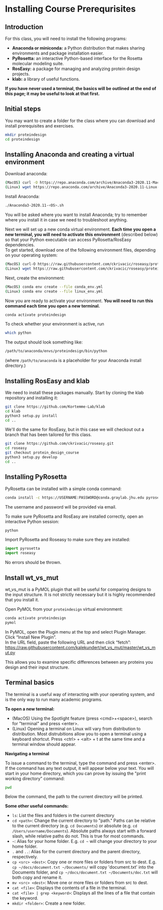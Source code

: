 Installing Course Prerequrisites
===

## Introduction

For this class, you will need to install the following programs:  

- **Anaconda or miniconda:** a Python distribution that makes sharing environments and package installation easier.   
- **PyRosetta:** an interactive Python-based interface for the Rosetta molecular modeling suite.  
- **RosEasy:** a package for managing and analyzing protein design projects.  
- **klab:** a library of useful functions.  

**If you have never used a terminal, the basics will be outlined at the end of this page; it may be useful to look at that first.** 

## Initial steps
You may want to create a folder for the class where you can download and install prerequisites and exercises. 
```bash
mkdir proteindesign
cd proteindesign
```

## Installing Anaconda and creating a virtual environment

Download anaconda:
```bash
(MacOS) curl -O https://repo.anaconda.com/archive/Anaconda3-2020.11-MacOSX-x86_64.sh
(Linux) wget https://repo.anaconda.com/archive/Anaconda3-2020.11-Linux-x86_64.sh
```

Install Anaconda:
```bash
./Anaconda3-2020.11-<OS>.sh
```
You will be asked where you want to install Anaconda; try to remember where you install it in case we need to troubleshoot anything. 

Next we will set up a new conda virtual environment. **Each time you open a new terminal, you will need to activate this environment** (described below) so that your Python executable can access PyRosetta/RosEasy dependencies.  
To get started, download one of the following environment files, depending on your operating system:  
```bash
(MacOS) curl-O https://raw.githubusercontent.com/ckrivacic/roseasy/protein_design_course/conda_env.yml
(Linux) wget https://raw.githubusercontent.com/ckrivacic/roseasy/protein_design_course/linux_env.yml
```

Next, create the environment:
```bash
(MacOS) conda env create --file conda_env.yml
(Linux) conda env create --file linux_env.yml
```

Now you are ready to activate your environment. **You will need to run this command each time you open a new terminal.**  
```bash
conda activate proteindesign
```

To check whether your environment is active, run  
```bash
which python
```
The output should look something like:  
```bash
/path/to/anaconda/envs/proteindesign/bin/python
```
(where `/path/to/anaconda` is a placeholder for your Anaconda install directory.)

## Installing RosEasy and klab
We need to install these packages manually. Start by cloning the klab repository and installing it:

```bash
git clone https://github.com/Kortemme-Lab/klab
cd klab
python3 setup.py install
cd ..
```

We'll do the same for RosEasy, but in this case we will checkout out a branch that has been tailored for this class.  
```bash
git clone https://github.com/ckrivacic/roseasy.git
cd roseasy
git checkout protein_design_course
python3 setup.py develop
cd ..
```

## Installing PyRosetta
PyRosetta can be installed with a simple conda command:  
```bash
conda install -c https://USERNAME:PASSWORD@conda.graylab.jhu.edu pyrosetta -y
```
The username and password will be provided via email.


To make sure PyRosetta and RosEasy are installed correctly, open an interactive Python session:
```bash
python
```
Import PyRosetta and Roseasy to make sure they are installed:
```python
import pyrosetta
import roseasy
```

No errors should be thrown.


## Install wt_vs_mut
wt_vs_mut is a PyMOL plugin that will be useful for comparing designs to the input structure. It is not strictly necessary but it is highly recommended that you install it.  

Open PyMOL from your `proteindesign` virtual environment:  
```bash
conda activate proteindesign
pymol
```

In PyMOL, open the Plugin menu at the top and select Plugin Manager.  
Click “Install New Plugin”.  
In the URL field, paste the following URL and then click “fetch”: 
https://raw.githubusercontent.com/kalekundert/wt_vs_mut/master/wt_vs_mut.py 

This allows you to examine specific differences between any proteins you design and their input structure. 

## Terminal basics

The terminal is a useful way of interacting with your operating system, and is the only way to run many academic programs. 

**To open a new terminal:**

- (MacOS) Using the Spotlight feature (press \<cmd\>+\<space\>), search for "terminal" and press \<enter\>.  
- (Linux) Opening a terminal on Linux will vary from distribution to distribution. Most distrubitions allow you to open a terminal using a keyboard shortcut. Press \<ctrl\> + \<alt\> + t at the same time and a terminal window should appear.

**Navigating a terminal**

To issue a command to the terminal, type the command and press \<enter\>. If the command has any text output, it will appear below your text. You will start in your home directory, which you can prove by issuing the "print working directory" command:
```bash
pwd
```
Below the command, the path to the current directory will be printed.  

**Some other useful commands:**
  
- `ls`: List the files and folders in the current directory
- `cd <path>`: Change the current directory to "path." Paths can be relative to the current directory (e.g. `cd Documents`) or absolute (e.g. `cd /Users/username/Documents`). Absolute paths always start with a forward slash, while relative paths do not. This is true for most commands.  
- `~`: Alias for your home folder.  E.g. `cd ~` will change your directory to your home folder.  
- `.` and `..`: Alias for the current directory and the parent directory, respectively.  
- `cp <src> <dest>`: Copy one or more files or folders from src to dest. E.g. `cp ~/docs/document.txt ~/Documents/` will copy 'document.txt' into the Documents folder, and `cp ~/docs/document.txt ~/Documents/doc.txt` will both copy and rename it.  
- `mv <src> <dest>`: Move one or more files or folders from src to dest.  
- `cat <file>`: Displays the contents of a file in the terminal.  
- `cat <file> | grep <keyword>`: Displays all the lines of a file that contain the keyword.  
- `mkdir <folder>`: Create a new folder.  
